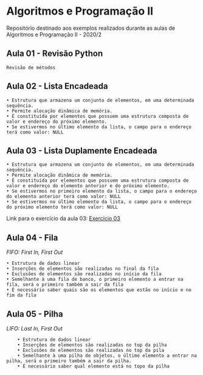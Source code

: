 # Algoritmos e Programação II
Repositório destinado aos exemplos realizados durante as aulas de Algoritmos e Programação II - 2020/2
## Aula 01 - Revisão Python
	Revisão de métodos
## Aula 02 - Lista Encadeada 
	• Estrutura que armazena um conjunto de elementos, em uma determinada sequência.
	• Permite alocação dinâmica de memória.
	• É constituída por elementos que possuem uma estrutura composta de valor e endereço do próximo elemento.
	• Se estivermos no último elemento da lista, o campo para o endereço terá como valor: NULL
## Aula 03 - Lista Duplamente Encadeada
	• Estrutura que armazena um conjunto de elementos, em uma determinada sequência.
	• Permite alocação dinâmica de memória.
	• É constituída por elementos que possuem uma estrutura composta de valor e endereço do elemento anterior e do próximo elemento.
	• Se estivermos no primeiro elemento da lista, o campo para o endereço do elemento anterior terá como valor: NULL
	• Se estivermos no último elemento da lista, o campo para o endereço do próximo elemento terá como valor: NULL
Link para o exercício da aula 03: [Exercício 03](https://github.com/lauraromerosantos/Exercicio03_Algoritmos_Programacao_II) 
## Aula 04 - Fila

_FIFO: First In, First Out_

	• Estrutura de dados linear
	• Inserções de elementos são realizadas no final da fila
	• Exclusões de elementos são realizadas no início da fila
	• Semelhante à uma fila de banco, o primeiro elemento a entrar na fila, será o primeiro também a sair da fila
	• É necessário saber quais são os elementos que estão no início e no fim da fila
        
## Aula 05 - Pilha

_LIFO: Last In, First Out_

        • Estrutura de dados linear
        • Inserções de elementos são realizadas no top da pilha
        • Exclusões de elementos são realizadas no top da pila
        • Semelhante à uma pilha de objetos, o último elemento a entrar na pilha, será o primeiro também a sair da pilha.
        • É necessário saber qual elemento está no topo da pilha
